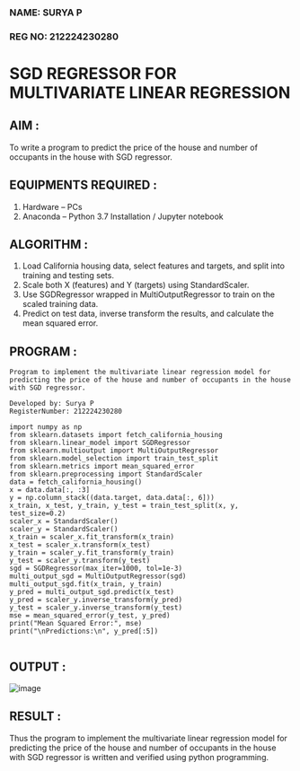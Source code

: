 ### NAME: SURYA P <br>
### REG NO: 212224230280

# SGD REGRESSOR FOR MULTIVARIATE LINEAR REGRESSION 

## AIM :

To write a program to predict the price of the house and number of occupants in the house with SGD regressor.

## EQUIPMENTS REQUIRED : 

1. Hardware – PCs
2. Anaconda – Python 3.7 Installation / Jupyter notebook

## ALGORITHM :

 1. Load California housing data, select features and targets, and split into training and testing sets. 
 2. Scale both X (features) and Y (targets) using StandardScaler.
 3.  Use SGDRegressor wrapped in MultiOutputRegressor to train on the scaled training data.
 4.  Predict on test data, inverse transform the results, and calculate the mean squared error.


## PROGRAM :

```
Program to implement the multivariate linear regression model for predicting the price of the house and number of occupants in the house with SGD regressor.

Developed by: Surya P
RegisterNumber: 212224230280

import numpy as np
from sklearn.datasets import fetch_california_housing
from sklearn.linear_model import SGDRegressor
from sklearn.multioutput import MultiOutputRegressor
from sklearn.model_selection import train_test_split
from sklearn.metrics import mean_squared_error
from sklearn.preprocessing import StandardScaler
data = fetch_california_housing()
x = data.data[:, :3]
y = np.column_stack((data.target, data.data[:, 6]))
x_train, x_test, y_train, y_test = train_test_split(x, y, test_size=0.2)
scaler_x = StandardScaler()
scaler_y = StandardScaler()
x_train = scaler_x.fit_transform(x_train)
x_test = scaler_x.transform(x_test)
y_train = scaler_y.fit_transform(y_train)
y_test = scaler_y.transform(y_test)
sgd = SGDRegressor(max_iter=1000, tol=1e-3)
multi_output_sgd = MultiOutputRegressor(sgd)
multi_output_sgd.fit(x_train, y_train)
y_pred = multi_output_sgd.predict(x_test)
y_pred = scaler_y.inverse_transform(y_pred)
y_test = scaler_y.inverse_transform(y_test)
mse = mean_squared_error(y_test, y_pred)
print("Mean Squared Error:", mse)
print("\nPredictions:\n", y_pred[:5])


```

## OUTPUT :

![image](https://github.com/user-attachments/assets/f268c747-566f-42aa-8a53-848415ec60b9)


## RESULT :

Thus the program to implement the multivariate linear regression model for predicting the price of the house and number of occupants in the house with SGD regressor is written and verified using python programming.
